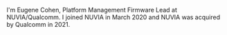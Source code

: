 I'm Eugene Cohen, Platform Management Firmware Lead at NUVIA/Qualcomm.  I joined NUVIA in March 2020 and NUVIA was acquired by Qualcomm in 2021.
